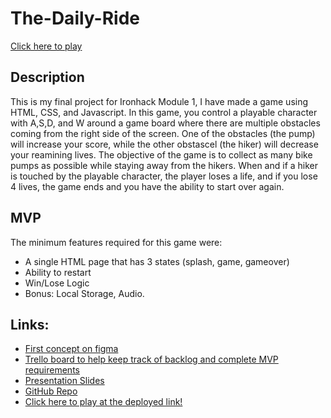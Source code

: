# The-Daily-Ride

<a href="https://augustcolonna.github.io/The-Daily-Ride/">Click here to play</a>

<h2>Description</h2>
<p>This is my final project for Ironhack Module 1, I have made a game using HTML, CSS, and Javascript. In this game, you control a playable character with A,S,D, and W around a game board where there are multiple obstacles coming from the right side of the screen. One of the obstacles (the pump) will increase your score, while the other obstascel (the hiker) will decrease your reamining lives. The objective of the game is to collect as many bike pumps as possible while staying away from the hikers. When and if a hiker is touched by the playable character, the player loses a life, and if you lose 4 lives, the game ends and you have the ability to start over again.</p>

<h2>MVP</h2>
<span>The minimum features required for this game were:</span>
<ul>
    <li>A single HTML page that has 3 states (splash, game, gameover)</li>
    <li>Ability to restart</li>
    <li>Win/Lose Logic</li>
    <li>Bonus: Local Storage, Audio.</li>
</ul>

<h2>Links:</h2>
<ul>
    <li><a href="https://www.figma.com/file/dgm66oDqWlOGV89hJ069cA/Ride-for-Your-life-Game?node-id=0-1&t=sbHPtgiBBnkbmlVO-0"> First concept on figma</a></li>
    <li><a href="https://trello.com/b/YgcNoobj/module-1-final-project">Trello board to help keep track of backlog and complete MVP requirements</a></li>
    <li><a href="https://app.pitch.com/app/player/eccc70a7-f7e7-4f06-92f5-c0f54d78340d/ab18f9a0-1585-478e-bb0b-bcf55422a9a1/1a27bd12-80ee-418c-95e8-7a0cf409d06b">Presentation Slides</a></li>
    <li><a href="https://github.com/augustcolonna/The-Daily-Ride">GitHub Repo</a></li>
    <li><a href="https://augustcolonna.github.io/The-Daily-Ride/">Click here to play at the deployed link!</a></li>
</ul>
